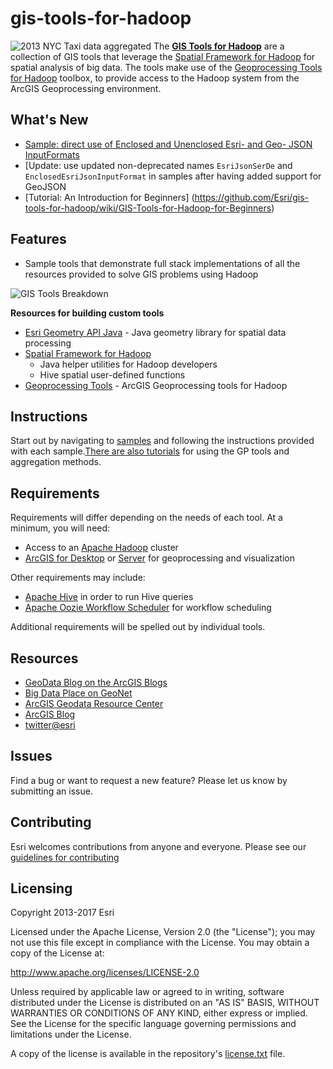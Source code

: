 gis-tools-for-hadoop
====================
![2013 NYC Taxi data aggregated](https://github.com/Esri/gis-tools-for-hadoop/blob/master/header.PNG?raw=true)
The [__GIS Tools for Hadoop__](http://esri.github.io/gis-tools-for-hadoop/) are a collection of GIS tools that leverage 
the [Spatial Framework for Hadoop](https://github.com/Esri/spatial-framework-for-hadoop)
for spatial analysis of big data.  The tools make use of 
the [Geoprocessing Tools for Hadoop](https://github.com/Esri/geoprocessing-tools-for-hadoop) toolbox,
to provide access to the Hadoop system from the ArcGIS Geoprocessing environment. 


## What's New

* [Sample: direct use of Enclosed and Unenclosed Esri- and Geo- JSON InputFormats](samples/json-mr)
* [Update: use updated non-deprecated names `EsriJsonSerDe` and `EnclosedEsriJsonInputFormat` in samples after having added support for GeoJSON
* [Tutorial: An Introduction for Beginners] (https://github.com/Esri/gis-tools-for-hadoop/wiki/GIS-Tools-for-Hadoop-for-Beginners)


## Features

* Sample tools that demonstrate full stack implementations of all the resources provided to solve GIS problems 
using Hadoop



![GIS Tools Breakdown](http://esri.github.com/gis-tools-for-hadoop/images/gis-tools-breakdown.png)

**Resources for building custom tools**

* [Esri Geometry API Java](https://github.com/Esri/geometry-api-java) - Java geometry library for spatial data 
processing 
* [Spatial Framework for Hadoop](https://github.com/Esri/spatial-framework-for-hadoop) 
  * Java helper utilities for Hadoop developers
  * Hive spatial user-defined functions 
* [Geoprocessing Tools](https://github.com/Esri/geoprocessing-tools-for-hadoop) - ArcGIS Geoprocessing tools 
for Hadoop


## Instructions

Start out by navigating to [samples](https://github.com/Esri/gis-tools-for-hadoop/tree/master/samples) and 
following the instructions provided with each sample.[There are also tutorials](https://github.com/Esri/gis-tools-for-hadoop/wiki) for using the GP tools and aggregation methods.

## Requirements

Requirements will differ depending on the needs of each tool. At a minimum, you will need:

* Access to an [Apache Hadoop](http://hadoop.apache.org) cluster
* [ArcGIS for Desktop](http://www.esri.com/software/arcgis/arcgis-for-desktop) or 
[Server](http://www.esri.com/software/arcgis/arcgisserver) for geoprocessing and visualization

Other requirements may include:

* [Apache Hive](http://hive.apache.org/) in order to run Hive queries
* [Apache Oozie Workflow Scheduler](http://oozie.apache.org/) for workflow scheduling

Additional requirements will be spelled out by individual tools.

## Resources

* [GeoData Blog on the ArcGIS Blogs](http://blogs.esri.com/esri/arcgis/author/jonmurphy/)
* [Big Data Place on GeoNet](https://geonet.esri.com/groups/big-data)
* [ArcGIS Geodata Resource Center]( http://resources.arcgis.com/en/communities/geodata/)
* [ArcGIS Blog](http://blogs.esri.com/esri/arcgis/)
* [twitter@esri](http://twitter.com/esri)

## Issues

Find a bug or want to request a new feature?  Please let us know by submitting an issue.

## Contributing

Esri welcomes contributions from anyone and everyone. Please see our [guidelines for contributing](https://github.com/esri/contributing)

## Licensing
Copyright 2013-2017 Esri

Licensed under the Apache License, Version 2.0 (the "License");
you may not use this file except in compliance with the License.
You may obtain a copy of the License at:

   http://www.apache.org/licenses/LICENSE-2.0

Unless required by applicable law or agreed to in writing, software
distributed under the License is distributed on an "AS IS" BASIS,
WITHOUT WARRANTIES OR CONDITIONS OF ANY KIND, either express or implied.
See the License for the specific language governing permissions and
limitations under the License.

A copy of the license is available in the repository's 
[license.txt](https://raw.github.com/Esri/gis-tools-for-hadoop/master/license.txt) file.
